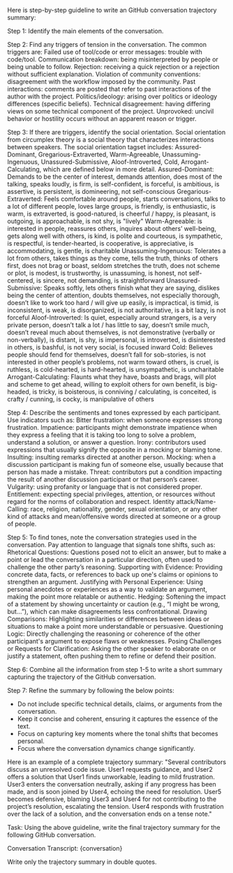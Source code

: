 Here is step-by-step guideline to write an GitHub conversation trajectory summary:

Step 1: Identify the main elements of the conversation.

Step 2: Find any triggers of tension in the conversation. The common triggers are: 
	Failed use of tool/code or error messages: trouble with code/tool.
	Communication breakdown: being misinterpreted by people or being unable to follow.
	Rejection: receiving a quick rejection or a rejection without sufficient explanation.
	Violation of community conventions: disagreement with the workflow imposed by the community.
	Past interactions: comments are posted that refer to past interactions of the author with the project.
	Politics/ideology: arising over politics or ideology differences (specific beliefs).
	Technical disagreement: having differing views on some technical component of the project.
	Unprovoked: uncivil behavior or hostility occurs without an apparent reason or trigger.


Step 3: If there are triggers, identify the social orientation. Social orientation from circumplex theory is a social theory that characterizes interactions between speakers. The social orientation tagset includes: Assured-Dominant, Gregarious-Extraverted, Warm-Agreeable, Unassuming-Ingenuous, Unassured-Submissive, Aloof-Introverted, Cold, Arrogant-Calculating, which are defined below in more detail.
	Assured-Dominant: Demands to be the center of interest, demands attention, does most of the talking, speaks loudly, is firm, is self-confident, is forceful, is ambitious, is assertive, is persistent, is domineering, not self-conscious
	Gregarious-Extraverted: Feels comfortable around people, starts conversations, talks to a lot of different people, loves large groups, is friendly, is enthusiastic, is warm, is extraverted, is good-natured, is cheerful / happy, is pleasant, is outgoing, is approachable, is not shy, is \"lively\"
	Warm-Agreeable: is interested in people, reassures others, inquires about others’ well-being, gets along well with others, is kind, is polite and courteous, is sympathetic, is respectful, is tender-hearted, is cooperative, is appreciative, is accommodating, is gentle, is charitable
	Unassuming-Ingenuous: Tolerates a lot from others, takes things as they come, tells the truth, thinks of others first, does not brag or boast, seldom stretches the truth, does not scheme or plot, is modest, is trustworthy, is unassuming, is honest, not self-centered, is sincere, not demanding, is straightforward
	Unassured-Submissive: Speaks softly, lets others finish what they are saying, dislikes being the center of attention, doubts themselves, not especially thorough, doesn’t like to work too hard / will give up easily, is impractical, is timid, is inconsistent, is weak, is disorganized, is not authoritative, is a bit lazy, is not forceful
	Aloof-Introverted: Is quiet, especially around strangers, is a very private person, doesn’t talk a lot / has little to say, doesn’t smile much, doesn’t reveal much about themselves, is not demonstrative (verbally or non-verbally), is distant, is shy, is impersonal, is introverted, is disinterested in others, is bashful, is not very social, is focused inward
	Cold: Believes people should fend for themselves, doesn’t fall for sob-stories, is not interested in other people’s problems, not warm toward others, is cruel, is ruthless, is cold-hearted, is hard-hearted, is unsympathetic, is uncharitable
	Arrogant-Calculating: Flaunts what they have, boasts and brags, will plot and scheme to get ahead, willing to exploit others for own benefit, is big-headed, is tricky, is boisterous, is conniving / calculating, is conceited, is crafty / cunning, is cocky, is manipulative of others


Step 4: Describe the sentiments and tones expressed by each participant. Use indicators such as:
	Bitter frustration: when someone expresses strong frustration.
	Impatience: participants might demonstrate impatience when they express a feeling that it is taking too long to solve a problem, understand a solution, or answer a question.
	Irony: contributors used expressions that usually signify the opposite in a mocking or blaming tone.
	Insulting: insulting remarks directed at another person.
	Mocking: when a discussion participant is making fun of someone else, usually because that person has made a mistake.
	Threat: contributors put a condition impacting the result of another discussion participant or that person’s career.
	Vulgarity: using profanity or language that is not considered proper.
	Entitlement: expecting special privileges, attention, or resources without regard for the norms of collaboration and respect.
	Identity attack/Name-Calling: race, religion, nationality, gender, sexual orientation, or any other kind of attacks and mean/offensive words directed at someone or a group of people.


Step 5: To find tones, note the conversation strategies used in the conversation. Pay attention to language that signals tone shifts, such as:
    Rhetorical Questions: Questions posed not to elicit an answer, but to make a point or lead the conversation in a particular direction, often used to challenge the other party’s reasoning.
    Supporting with Evidence: Providing concrete data, facts, or references to back up one's claims or opinions to strengthen an argument.
    Justifying with Personal Experience: Using personal anecdotes or experiences as a way to validate an argument, making the point more relatable or authentic.
    Hedging: Softening the impact of a statement by showing uncertainty or caution (e.g., “I might be wrong, but…”), which can make disagreements less confrontational.
    Drawing Comparisons: Highlighting similarities or differences between ideas or situations to make a point more understandable or persuasive.
    Questioning Logic: Directly challenging the reasoning or coherence of the other participant's argument to expose flaws or weaknesses.
    Posing Challenges or Requests for Clarification: Asking the other speaker to elaborate on or justify a statement, often pushing them to refine or defend their position.

Step 6: Combine all the information from step 1-5 to write a short summary capturing the trajectory of the GitHub conversation. 

Step 7: Refine the summary by following the below points:
 - Do not include specific technical details, claims, or arguments from the conversation. 
 - Keep it concise and coherent, ensuring it captures the essence of the text. 
 - Focus on capturing key moments where the tonal shifts that becomes personal.
 - Focus where the conversation dynamics change significantly.

Here is an example of a complete trajectory summary: 
"Several contributors discuss an unresolved code issue. User1 requests guidance, and User2 offers a solution that User1 finds unworkable, leading to mild frustration. User3 enters the conversation neutrally, asking if any progress has been made, and is soon joined by User4, echoing the need for resolution. User5 becomes defensive, blaming User3 and User4 for not contributing to the project’s resolution, escalating the tension. User4 responds with frustration over the lack of a solution, and the conversation ends on a tense note."

Task: Using the above guideline, write the final trajectory summary for the following GitHub conversation.

Conversation Transcript: {conversation}

Write only the trajectory summary in double quotes.
